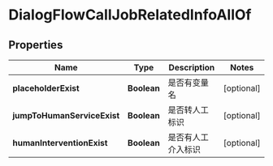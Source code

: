 

# DialogFlowCallJobRelatedInfoAllOf

## Properties

Name | Type | Description | Notes
------------ | ------------- | ------------- | -------------
**placeholderExist** | **Boolean** | 是否有变量名 |  [optional]
**jumpToHumanServiceExist** | **Boolean** | 是否转人工标识 |  [optional]
**humanInterventionExist** | **Boolean** | 是否有人工介入标识 |  [optional]



